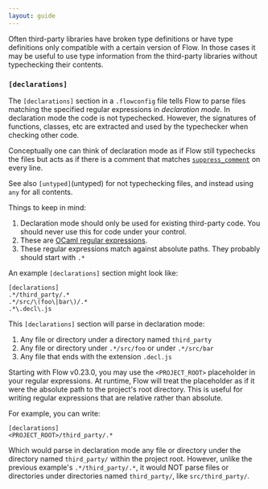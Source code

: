 ```yaml
---
layout: guide
---
```


Often third-party libraries have broken type definitions or have type
definitions only compatible with a certain version of Flow. In those cases it
may be useful to use type information from the third-party libraries without
typechecking their contents.

### `[declarations]` <a class="toc" id="toc-declarations" href="#toc-declarations"></a>

The `[declarations]` section in a `.flowconfig` file tells Flow to parse files
matching the specified regular expressions in _declaration mode_. In declaration
mode the code is not typechecked. However, the signatures of functions, classes,
etc are extracted and used by the typechecker when checking other code.

Conceptually one can think of declaration mode as if Flow still typechecks the
files but acts as if there is a comment that matches
[`suppress_comment`](../options/#toc-suppress-comment-regex) on every line.

See also `[untyped]`(untyped) for not typechecking files, and instead using `any` for all contents.

Things to keep in mind:

1.  Declaration mode should only be used for existing third-party code. You
    should never use this for code under your control.
2.  These are [OCaml regular expressions](http://caml.inria.fr/pub/docs/manual-ocaml/libref/Str.html#TYPEregexp).
3.  These regular expressions match against absolute paths. They probably should
    start with `.*`

An example `[declarations]` section might look like:

```
[declarations]
.*/third_party/.*
.*/src/\(foo\|bar\)/.*
.*\.decl\.js
```

This `[declarations]` section will parse in declaration mode:

1.  Any file or directory under a directory named `third_party`
2.  Any file or directory under `.*/src/foo` or under `.*/src/bar`
3.  Any file that ends with the extension `.decl.js`

Starting with Flow v0.23.0, you may use the `<PROJECT_ROOT>` placeholder in
your regular expressions. At runtime, Flow will treat the placeholder as if it
were the absolute path to the project's root directory. This is useful for
writing regular expressions that are relative rather than absolute.

For example, you can write:

```
[declarations]
<PROJECT_ROOT>/third_party/.*
```

Which would parse in declaration mode any file or directory under the directory
named `third_party/` within the project root. However, unlike the previous
example's `.*/third_party/.*`, it would NOT parse files or directories under
directories named `third_party/`, like `src/third_party/`.
